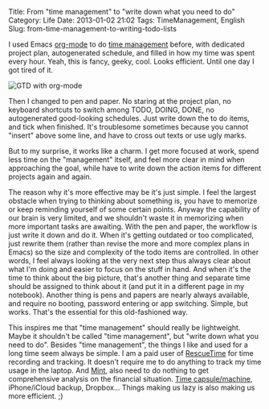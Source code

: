 Title: From "time management" to "write down what you need to do"
Category: Life
Date: 2013-01-02 21:02
Tags: TimeManagement, English
Slug: from-time-management-to-writing-todo-lists

I used Emacs [org-mode](http://orgmode.org/) to do [time management](/yi-xie-guan-yu-shi-jian-guan-li-de-zong-jie.html) before, with dedicated project plan, autogenerated schedule, and filled in how my time was spent every hour. Yeah, this is fancy, geeky, cool. Looks efficient. Until one day I got tired of it.
 
![GTD with org-mode](http://members.optusnet.com.au/~charles57/GTD/daily_plan_grid.png)

Then I changed to pen and paper. No staring at the project plan, no keyboard shortcuts to switch among TODO, DOING, DONE, no autogenerated good-looking schedules. Just write down the to do items, and tick when finished. It's troublesome sometimes because you cannot "insert" above some line, and have to cross out texts or use ugly marks. 

But to my surprise, it works like a charm. I get more focused at work, spend less time on the "management" itself, and feel more clear in mind when approaching the goal, while have to write down the action items for different projects again and again. 

The reason why it's more effective may be it's just simple. I feel the largest obstacle when trying to thinking about something is, you have to memorize or keep reminding yourself of some certain points. Anyway the capability of our brain is very limited, and we shouldn't waste it in memorizing when more important tasks are awaiting. With the pen and paper, the workflow is just write it down and do it. When it's getting outdated or too complicated, just rewrite them (rather than revise the more and more complex plans in Emacs) so the size and complexity of the todo items are controlled. In other words, I feel always looking at the very next step thus always clear about what I'm doing and easier to focus on the stuff in hand. And when it's the time to think about the big picture, that's another thing and separate time should be assigned to think about it (and put it in a different page in my notebook). Another thing is pens and papers are nearly always available, and require no booting, password entering or app switching. Simple, but works. That's the essential for this old-fashioned way.

This inspires me that "time management" should really be lightweight. Maybe it shouldn't be called "time management", but "write down what you need to do". Besides "time management", the things I like and used for a long time seem always be simple. I am a paid user of [RescueTime](https://www.rescuetime.com/) for time recording and tracking. It doesn't require me to do anything to track my time usage in the laptop. And [Mint](https://www.mint.com/), also need to do nothing to get comprehensive analysis on the financial situation. [Time capsule/machine](http://store.apple.com/us/search/time-capsule), iPhone/iCloud backup, Dropbox... Things making us lazy is also making us more efficient. ;)